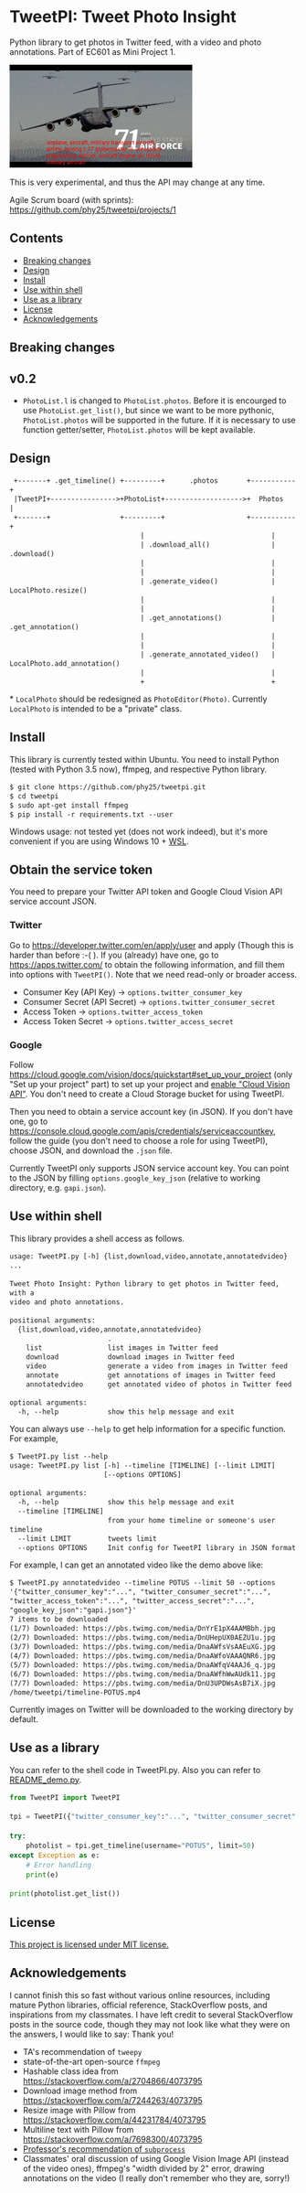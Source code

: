 # TweetPI: Tweet Photo Insight

Python library to get photos in Twitter feed, with a video and photo annotations. Part of EC601 as Mini Project 1.

![DEMO of annotated video](README_demo.gif)

This is very experimental, and thus the API may change at any time.

Agile Scrum board (with sprints): https://github.com/phy25/tweetpi/projects/1

## Contents

- [Breaking changes](#breaking-changes)
- [Design](#design)
- [Install](#install)
- [Use within shell](#use-within-shell)
- [Use as a library](#use-as-a-library)
- [License](#license)
- [Acknowledgements](#acknowledgements)

## Breaking changes

## v0.2

- `PhotoList.l` is changed to `PhotoList.photos`. Before it is encourged to use `PhotoList.get_list()`, but since we want to be more pythonic, `PhotoList.photos` will be supported in the future. If it is necessary to use function getter/setter, `PhotoList.photos` will be kept available.

## Design

```
 +-------+ .get_timeline() +---------+      .photos       +-----------+
 |TweetPI+---------------->+PhotoList+------------------->+  Photos   |
 +-------+                 +---------+                    +-----------+
                                |                               |
                                | .download_all()               | .download()
                                |                               |
                                |                               |
                                | .generate_video()             | LocalPhoto.resize()
                                |                               |
                                |                               |
                                | .get_annotations()            | .get_annotation()
                                |                               |
                                |                               |
                                | .generate_annotated_video()   | LocalPhoto.add_annotation()
                                |                               |
                                +                               +
```

\* `LocalPhoto` should be redesigned as `PhotoEditor(Photo)`. Currently `LocalPhoto` is intended to be a "private" class.

## Install

This library is currently tested within Ubuntu. You need to install Python (tested with Python 3.5 now), ffmpeg, and respective Python library.

```shell
$ git clone https://github.com/phy25/tweetpi.git
$ cd tweetpi
$ sudo apt-get install ffmpeg
$ pip install -r requirements.txt --user
```

Windows usage: not tested yet (does not work indeed), but it's more convenient if you are using Windows 10 + [WSL](https://docs.microsoft.com/en-us/windows/wsl/install-win10).

## Obtain the service token

You need to prepare your Twitter API token and Google Cloud Vision API service account JSON.

### Twitter

Go to https://developer.twitter.com/en/apply/user and apply (Though this is harder than before :-( ). If you (already) have one, go to https://apps.twitter.com/ to obtain the following information, and fill them into options with `TweetPI()`. Note that we need read-only or broader access.

- Consumer Key (API Key) -> `options.twitter_consumer_key`
- Consumer Secret (API Secret) -> `options.twitter_consumer_secret`
- Access Token -> `options.twitter_access_token`
- Access Token Secret -> `options.twitter_access_secret`

### Google

Follow https://cloud.google.com/vision/docs/quickstart#set_up_your_project (only "Set up your project" part) to set up your project and [enable "Cloud Vision API"](https://console.cloud.google.com/flows/enableapi?apiid=vision.googleapis.com&redirect=https://console.cloud.google.com&_ga=2.107360394.-90131543.1534915532). You don't need to create a Cloud Storage bucket for using TweetPI.

Then you need to obtain a service account key (in JSON). If you don't have one, go to https://console.cloud.google.com/apis/credentials/serviceaccountkey, follow the guide (you don't need to choose a role for using TweetPI), choose JSON, and download the `.json` file.

Currently TweetPI only supports JSON service account key. You can point to the JSON by filling `options.google_key_json` (relative to working directory, e.g. `gapi.json`).

## Use within shell

This library provides a shell access as follows.

```
usage: TweetPI.py [-h] {list,download,video,annotate,annotatedvideo} ...

Tweet Photo Insight: Python library to get photos in Twitter feed, with a
video and photo annotations.

positional arguments:
  {list,download,video,annotate,annotatedvideo}
                        .
    list                list images in Twitter feed
    download            download images in Twitter feed
    video               generate a video from images in Twitter feed
    annotate            get annotations of images in Twitter feed
    annotatedvideo      get annotated video of photos in Twitter feed

optional arguments:
  -h, --help            show this help message and exit
  ```

You can always use `--help` to get help information for a specific function. For example,

```shell
$ TweetPI.py list --help
usage: TweetPI.py list [-h] --timeline [TIMELINE] [--limit LIMIT]
                       [--options OPTIONS]

optional arguments:
  -h, --help            show this help message and exit
  --timeline [TIMELINE]
                        from your home timeline or someone's user timeline
  --limit LIMIT         tweets limit
  --options OPTIONS     Init config for TweetPI library in JSON format
```

For example, I can get an annotated video like the demo above like:

```shell
$ TweetPI.py annotatedvideo --timeline POTUS --limit 50 --options '{"twitter_consumer_key":"...", "twitter_consumer_secret":"...", "twitter_access_token":"...", "twitter_access_secret":"...", "google_key_json":"gapi.json"}'
7 items to be downloaded
(1/7) Downloaded: https://pbs.twimg.com/media/DnYrE1pX4AAMBbh.jpg
(2/7) Downloaded: https://pbs.twimg.com/media/DnUHepUX0AEZU1u.jpg
(3/7) Downloaded: https://pbs.twimg.com/media/DnaAWfsVsAAEuXG.jpg
(4/7) Downloaded: https://pbs.twimg.com/media/DnaAWfoVAAAQNR6.jpg
(5/7) Downloaded: https://pbs.twimg.com/media/DnaAWfqV4AAJ6_q.jpg
(6/7) Downloaded: https://pbs.twimg.com/media/DnaAWfhWwAUdk11.jpg
(7/7) Downloaded: https://pbs.twimg.com/media/DnU3UPDWsAsB7iX.jpg
/home/tweetpi/timeline-POTUS.mp4
```

Currently images on Twitter will be downloaded to the working directory by default.

## Use as a library

You can refer to the shell code in TweetPI.py. Also you can refer to [README_demo.py](README_demo.py).

```python
from TweetPI import TweetPI

tpi = TweetPI({"twitter_consumer_key":"...", "twitter_consumer_secret":"...", "twitter_access_token":"...", "twitter_access_secret":"...", "google_key_json":"gapi.json"})

try:
    photolist = tpi.get_timeline(username="POTUS", limit=50)
except Exception as e:
    # Error handling
    print(e)

print(photolist.get_list())
```

## License

[This project is licensed under MIT license.](LICENSE)

## Acknowledgements

I cannot finish this so fast without various online resources, including mature Python libraries, official reference, StackOverflow posts, and inspirations from my classmates. I have left credit to several StackOverflow posts in the source code, though they may not look like what they were on the answers, I would like to say: Thank you!

- TA's recommendation of `tweepy`
- state-of-the-art open-source `ffmpeg`
- Hashable class idea from https://stackoverflow.com/a/2704866/4073795
- Download image method from https://stackoverflow.com/a/7244263/4073795
- Resize image with Pillow from https://stackoverflow.com/a/44231784/4073795
- Multiline text with Pillow from https://stackoverflow.com/a/7698300/4073795
- [Professor's recommendation of `subprocess`](https://piazza.com/class/jlx16o3kyrv53w?cid=13)
- Classmates' oral discussion of using Google Vision Image API (instead of the video ones), ffmpeg's "width divided by 2" error, drawing annotations on the video (I really don't remember who they are, sorry!)